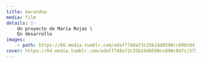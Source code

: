 ```yaml
---
title: marandua
media: film
details: |-
    Un proyecto de María Rojas \
    En desarrollo
images:
    - path: https://66.media.tumblr.com/adaff748a73c35b24d8598cc690c847c/27503f27b6ed63a8-d2/s1280x1920/bf2ceb755f88d5e51fb1aa5a05ae784bbc5e2857.jpg
cover: https://64.media.tumblr.com/adaff748a73c35b24d8598cc690c847c/27503f27b6ed63a8-d2/s1280x1920/bf2ceb755f88d5e51fb1aa5a05ae784bbc5e2857.jpg
---
```


